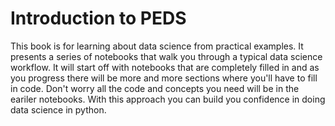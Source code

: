 # Introduction to PEDS

This book is for learning about data science from practical examples. It presents a series of notebooks that walk you through a typical data science workflow. It will start off with notebooks that are completely filled in and as you progress there will be more and more sections where you'll have to fill in code. Don't worry all the code and concepts you need will be in the eariler notebooks. With this approach you can build you confidence in doing data science in python. 